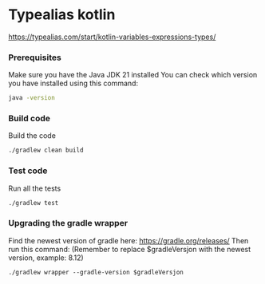 # Typealias kotlin
https://typealias.com/start/kotlin-variables-expressions-types/

### Prerequisites
Make sure you have the Java JDK 21 installed
You can check which version you have installed using this command:
``` bash script
java -version
```

### Build code
Build the code
```bash script
./gradlew clean build
```

### Test code
Run all the tests
```bash script
./gradlew test
```

### Upgrading the gradle wrapper
Find the newest version of gradle here: https://gradle.org/releases/ Then run this command:
(Remember to replace $gradleVersjon with the newest version, example: 8.12)
```shell script
./gradlew wrapper --gradle-version $gradleVersjon
```